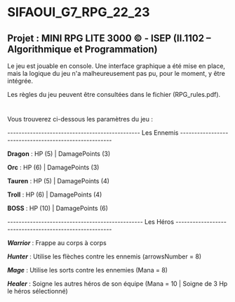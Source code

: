 # SIFAOUI_G7_RPG_22_23

## Projet : MINI RPG LITE 3000 © - ISEP (II.1102 – Algorithmique et Programmation)


Le jeu est jouable en console.
Une interface graphique a été mise en place, mais la logique du jeu n'a malheureusement pas pu, pour le moment, y être intégrée.

Les règles du jeu peuvent être consultées dans le fichier (RPG_rules.pdf).

#
#
Vous trouverez ci-dessous les paramètres du jeu : 



----------------------------------------------- Les Ennemis ------------------------------------------------------

**Dragon** : HP (5) | DamagePoints (3)

**Orc** : HP (6) | DamagePoints (3)

**Tauren** : HP (5) | DamagePoints (4)

**Troll** : HP (6) | DamagePoints (4)

**BOSS** : HP (10) | DamagePoints (6)



------------------------------------------------ Les Héros -------------------------------------------------------

**_Warrior_** : Frappe au corps à corps

**_Hunter_** : Utilise les flèches contre les ennemis (arrowsNumber = 8)

**_Mage_** : Utilise les sorts contre les ennemies (Mana = 8)

**_Healer_** : Soigne les autres héros de son équipe (Mana = 10 | Soigne de 3 Hp le héros sélectionné)

